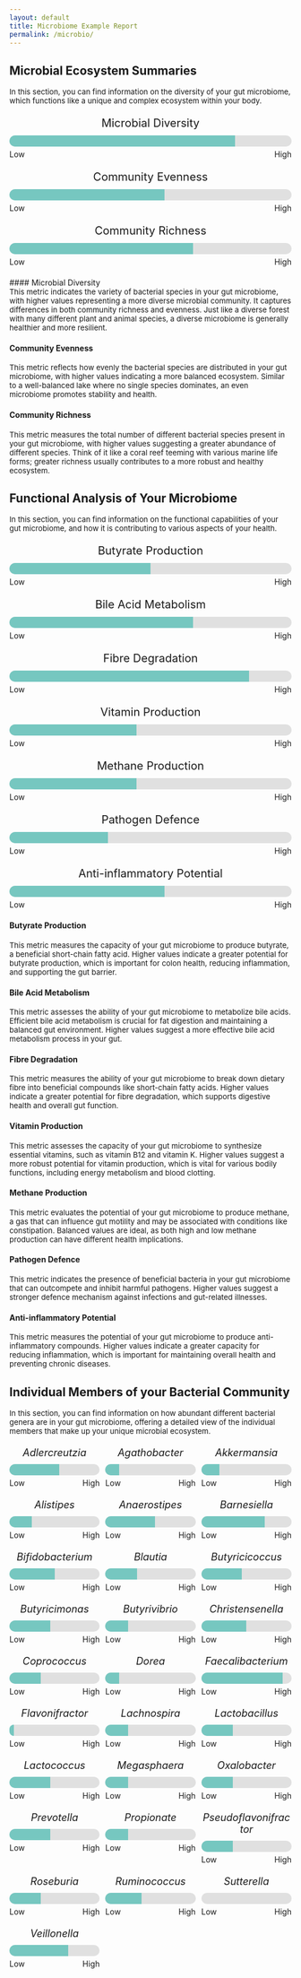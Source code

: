 ```yaml
---
layout: default
title: Microbiome Example Report
permalink: /microbio/
---
```


<style>
    .progress-container {
        width: 100%;
        max-width: 600px;
        margin: 20px auto;
        text-align: center;
    }
    .progress-title {
        font-size: 20px;
        margin-bottom: 10px;
    }
    .progress-bar {
        position: relative;
        height: 20px;
        width: 100%;
        background-color: #e0e0e0;
        border-radius: 15px;
    }
    .progress-bar-fill {
        height: 100%;
        background-color: #76c7c0;
        border-radius: 15px 0 0 15px;
    }
    .progress-labels {
        display: flex;
        justify-content: space-between;
        margin-top: 5px;
        font-size: 14px;
    }

    .progress-wrapper {
            display: flex;
            justify-content: space-between;
        }
        .progress-bar-container {
            width: 32%;
        }
    .progress-subtitle {
            font-size: 18px;
            margin-bottom: 10px;
        }
</style>

## Microbial Ecosystem Summaries
<div style="font-size: 0.95em;">In this section, you can find information on the diversity of your gut microbiome, which functions like a unique and complex ecosystem within your body.</div>

<div class="progress-container">
        <div class="progress-title">Microbial Diversity</div>
        <div class="progress-bar">
            <div class="progress-bar-fill" style="width: 80%;"></div>
        </div>
        <div class="progress-labels">
            <div>Low</div>
            <div>High</div>
        </div>
    </div>
<div class="progress-container">
        <div class="progress-title">Community Evenness</div>
        <div class="progress-bar">
            <div class="progress-bar-fill" style="width: 55%;"></div>
        </div>
        <div class="progress-labels">
            <div>Low</div>
            <div>High</div>
        </div>
    </div>
<div class="progress-container">
        <div class="progress-title">Community Richness</div>
        <div class="progress-bar">
            <div class="progress-bar-fill" style="width: 65%;"></div>
        </div>
        <div class="progress-labels">
            <div>Low</div>
            <div>High</div>
        </div>
    </div>
#### Microbial Diversity
<div style="font-size: 0.95em;">This metric indicates the variety of bacterial species in your gut microbiome, with higher values representing a more diverse microbial community. It captures differences in both community richness and evenness. Just like a diverse forest with many different plant and animal species, a diverse microbiome is generally healthier and more resilient.</div>
    
#### Community Evenness
<div style="font-size: 0.95em;">This metric reflects how evenly the bacterial species are distributed in your gut microbiome, with higher values indicating a more balanced ecosystem. Similar to a well-balanced lake where no single species dominates, an even microbiome promotes stability and health.</div>

#### Community Richness
<div style="font-size: 0.95em;">This metric measures the total number of different bacterial species present in your gut microbiome, with higher values suggesting a greater abundance of different species. Think of it like a coral reef teeming with various marine life forms; greater richness usually contributes to a more robust and healthy ecosystem.</div>

## Functional Analysis of Your Microbiome

<div style="font-size: 0.95em;">In this section, you can find information on the functional capabilities of your gut microbiome, and how it is contributing to various aspects of your health.</div>

<div class="progress-container">
        <div class="progress-title">Butyrate Production</div>
        <div class="progress-bar">
            <div class="progress-bar-fill" style="width: 50%;"></div>
        </div>
        <div class="progress-labels">
            <div>Low</div>
            <div>High</div>
        </div>
    </div>
<div class="progress-container">
        <div class="progress-title">Bile Acid Metabolism</div>
        <div class="progress-bar">
            <div class="progress-bar-fill" style="width: 65%;"></div>
        </div>
        <div class="progress-labels">
            <div>Low</div>
            <div>High</div>
        </div>
    </div>
<div class="progress-container">
        <div class="progress-title">Fibre Degradation</div>
        <div class="progress-bar">
            <div class="progress-bar-fill" style="width: 85%;"></div>
        </div>
        <div class="progress-labels">
            <div>Low</div>
            <div>High</div>
        </div>
    </div>
<div class="progress-container">
        <div class="progress-title">Vitamin Production</div>
        <div class="progress-bar">
            <div class="progress-bar-fill" style="width: 45%;"></div>
        </div>
        <div class="progress-labels">
            <div>Low</div>
            <div>High</div>
        </div>
    </div>
<div class="progress-container">
        <div class="progress-title">Methane Production</div>
        <div class="progress-bar">
            <div class="progress-bar-fill" style="width: 45%;"></div>
        </div>
        <div class="progress-labels">
            <div>Low</div>
            <div>High</div>
        </div>
    </div>
<div class="progress-container">
        <div class="progress-title">Pathogen Defence</div>
        <div class="progress-bar">
            <div class="progress-bar-fill" style="width: 35%;"></div>
        </div>
        <div class="progress-labels">
            <div>Low</div>
            <div>High</div>
        </div>
    </div>
<div class="progress-container">
        <div class="progress-title">Anti-inflammatory Potential</div>
        <div class="progress-bar">
            <div class="progress-bar-fill" style="width: 55%;"></div>
        </div>
        <div class="progress-labels">
            <div>Low</div>
            <div>High</div>
        </div>
    </div>

#### Butyrate Production
<div style="font-size: 0.95em;">This metric measures the capacity of your gut microbiome to produce butyrate, a beneficial short-chain fatty acid. Higher values indicate a greater potential for butyrate production, which is important for colon health, reducing inflammation, and supporting the gut barrier.</div>
    
#### Bile Acid Metabolism
<div style="font-size: 0.95em;">This metric assesses the ability of your gut microbiome to metabolize bile acids. Efficient bile acid metabolism is crucial for fat digestion and maintaining a balanced gut environment. Higher values suggest a more effective bile acid metabolism process in your gut.</div>

#### Fibre Degradation
<div style="font-size: 0.95em;">This metric measures the ability of your gut microbiome to break down dietary fibre into beneficial compounds like short-chain fatty acids. Higher values indicate a greater potential for fibre degradation, which supports digestive health and overall gut function.</div>

#### Vitamin Production
<div style="font-size: 0.95em;">This metric assesses the capacity of your gut microbiome to synthesize essential vitamins, such as vitamin B12 and vitamin K. Higher values suggest a more robust potential for vitamin production, which is vital for various bodily functions, including energy metabolism and blood clotting.</div>

#### Methane Production
<div style="font-size: 0.95em;">This metric evaluates the potential of your gut microbiome to produce methane, a gas that can influence gut motility and may be associated with conditions like constipation. Balanced values are ideal, as both high and low methane production can have different health implications.</div>

#### Pathogen Defence
<div style="font-size: 0.95em;">This metric indicates the presence of beneficial bacteria in your gut microbiome that can outcompete and inhibit harmful pathogens. Higher values suggest a stronger defence mechanism against infections and gut-related illnesses.</div>

#### Anti-inflammatory Potential
<div style="font-size: 0.95em;">This metric measures the potential of your gut microbiome to produce anti-inflammatory compounds. Higher values indicate a greater capacity for reducing inflammation, which is important for maintaining overall health and preventing chronic diseases.</div>

## Individual Members of your Bacterial Community
<div style="font-size: 0.95em;">In this section, you can find information on how abundant different bacterial genera are in your gut microbiome, offering a detailed view of the individual members that make up your unique microbial ecosystem.</div>
<div class="progress-container">
        <div class="progress-wrapper">
            <div class="progress-bar-container">
                <div class="progress-subtitle"><em>Adlercreutzia</em></div>
                <div class="progress-bar">
                    <div class="progress-bar-fill" style="width: 55%;"></div>
                </div>
                <div class="progress-labels">
                    <span>Low</span>
                    <span>High</span>
                </div>
            </div>
            <div class="progress-bar-container">
                <div class="progress-subtitle"><em>Agathobacter</em></div>
                <div class="progress-bar">
                    <div class="progress-bar-fill" style="width: 15%;"></div>
                </div>
                <div class="progress-labels">
                    <span>Low</span>
                    <span>High</span>
                </div>
            </div>
            <div class="progress-bar-container">
                <div class="progress-subtitle"><em>Akkermansia</em></div>
                <div class="progress-bar">
                    <div class="progress-bar-fill" style="width: 20%;"></div>
                </div>
                <div class="progress-labels">
                    <span>Low</span>
                    <span>High</span>
                </div>
            </div>
        </div>
    </div>
<div class="progress-container">
        <div class="progress-wrapper">
            <div class="progress-bar-container">
                <div class="progress-subtitle"><em>Alistipes</em></div>
                <div class="progress-bar">
                    <div class="progress-bar-fill" style="width: 25%;"></div>
                </div>
                <div class="progress-labels">
                    <span>Low</span>
                    <span>High</span>
                </div>
            </div>
            <div class="progress-bar-container">
                <div class="progress-subtitle"><em>Anaerostipes</em></div>
                <div class="progress-bar">
                    <div class="progress-bar-fill" style="width: 55%;"></div>
                </div>
                <div class="progress-labels">
                    <span>Low</span>
                    <span>High</span>
                </div>
            </div>
            <div class="progress-bar-container">
                <div class="progress-subtitle"><em>Barnesiella</em></div>
                <div class="progress-bar">
                    <div class="progress-bar-fill" style="width: 70%;"></div>
                </div>
                <div class="progress-labels">
                    <span>Low</span>
                    <span>High</span>
                </div>
            </div>
        </div>
    </div>
<div class="progress-container">
        <div class="progress-wrapper">
            <div class="progress-bar-container">
                <div class="progress-subtitle"><em>Bifidobacterium</em></div>
                <div class="progress-bar">
                    <div class="progress-bar-fill" style="width: 50%;"></div>
                </div>
                <div class="progress-labels">
                    <span>Low</span>
                    <span>High</span>
                </div>
            </div>
            <div class="progress-bar-container">
                <div class="progress-subtitle"><em>Blautia</em></div>
                <div class="progress-bar">
                    <div class="progress-bar-fill" style="width: 35%;"></div>
                </div>
                <div class="progress-labels">
                    <span>Low</span>
                    <span>High</span>
                </div>
            </div>
            <div class="progress-bar-container">
                <div class="progress-subtitle"><em>Butyricicoccus</em></div>
                <div class="progress-bar">
                    <div class="progress-bar-fill" style="width: 45%;"></div>
                </div>
                <div class="progress-labels">
                    <span>Low</span>
                    <span>High</span>
                </div>
            </div>
        </div>
    </div>
<div class="progress-container">
        <div class="progress-wrapper">
            <div class="progress-bar-container">
                <div class="progress-subtitle"><em>Butyricimonas</em></div>
                <div class="progress-bar">
                    <div class="progress-bar-fill" style="width: 45%;"></div>
                </div>
                <div class="progress-labels">
                    <span>Low</span>
                    <span>High</span>
                </div>
            </div>
            <div class="progress-bar-container">
                <div class="progress-subtitle"><em>Butyrivibrio</em></div>
                <div class="progress-bar">
                    <div class="progress-bar-fill" style="width: 25%;"></div>
                </div>
                <div class="progress-labels">
                    <span>Low</span>
                    <span>High</span>
                </div>
            </div>
            <div class="progress-bar-container">
                <div class="progress-subtitle"><em>Christensenella</em></div>
                <div class="progress-bar">
                    <div class="progress-bar-fill" style="width: 50%;"></div>
                </div>
                <div class="progress-labels">
                    <span>Low</span>
                    <span>High</span>
                </div>
            </div>
        </div>
    </div>
<div class="progress-container">
        <div class="progress-wrapper">
            <div class="progress-bar-container">
                <div class="progress-subtitle"><em>Coprococcus</em></div>
                <div class="progress-bar">
                    <div class="progress-bar-fill" style="width: 35%;"></div>
                </div>
                <div class="progress-labels">
                    <span>Low</span>
                    <span>High</span>
                </div>
            </div>
            <div class="progress-bar-container">
                <div class="progress-subtitle"><em>Dorea</em></div>
                <div class="progress-bar">
                    <div class="progress-bar-fill" style="width: 15%;"></div>
                </div>
                <div class="progress-labels">
                    <span>Low</span>
                    <span>High</span>
                </div>
            </div>
            <div class="progress-bar-container">
                <div class="progress-subtitle"><em>Faecalibacterium</em></div>
                <div class="progress-bar">
                    <div class="progress-bar-fill" style="width: 90%;"></div>
                </div>
                <div class="progress-labels">
                    <span>Low</span>
                    <span>High</span>
                </div>
            </div>
        </div>
    </div>
<div class="progress-container">
        <div class="progress-wrapper">
            <div class="progress-bar-container">
                <div class="progress-subtitle"><em>Flavonifractor</em></div>
                <div class="progress-bar">
                    <div class="progress-bar-fill" style="width: 5%;"></div>
                </div>
                <div class="progress-labels">
                    <span>Low</span>
                    <span>High</span>
                </div>
            </div>
            <div class="progress-bar-container">
                <div class="progress-subtitle"><em>Lachnospira</em></div>
                <div class="progress-bar">
                    <div class="progress-bar-fill" style="width: 25%;"></div>
                </div>
                <div class="progress-labels">
                    <span>Low</span>
                    <span>High</span>
                </div>
            </div>
            <div class="progress-bar-container">
                <div class="progress-subtitle"><em>Lactobacillus</em></div>
                <div class="progress-bar">
                    <div class="progress-bar-fill" style="width: 35%;"></div>
                </div>
                <div class="progress-labels">
                    <span>Low</span>
                    <span>High</span>
                </div>
            </div>
        </div>
    </div>
<div class="progress-container">
        <div class="progress-wrapper">
            <div class="progress-bar-container">
                <div class="progress-subtitle"><em>Lactococcus</em></div>
                <div class="progress-bar">
                    <div class="progress-bar-fill" style="width: 45%;"></div>
                </div>
                <div class="progress-labels">
                    <span>Low</span>
                    <span>High</span>
                </div>
            </div>
            <div class="progress-bar-container">
                <div class="progress-subtitle"><em>Megasphaera</em></div>
                <div class="progress-bar">
                    <div class="progress-bar-fill" style="width: 25%;"></div>
                </div>
                <div class="progress-labels">
                    <span>Low</span>
                    <span>High</span>
                </div>
            </div>
            <div class="progress-bar-container">
                <div class="progress-subtitle"><em>Oxalobacter</em></div>
                <div class="progress-bar">
                    <div class="progress-bar-fill" style="width: 35%;"></div>
                </div>
                <div class="progress-labels">
                    <span>Low</span>
                    <span>High</span>
                </div>
            </div>
        </div>
    </div>
<div class="progress-container">
        <div class="progress-wrapper">
            <div class="progress-bar-container">
                <div class="progress-subtitle"><em>Prevotella</em></div>
                <div class="progress-bar">
                    <div class="progress-bar-fill" style="width: 45%;"></div>
                </div>
                <div class="progress-labels">
                    <span>Low</span>
                    <span>High</span>
                </div>
            </div>
            <div class="progress-bar-container">
                <div class="progress-subtitle"><em>Propionate</em></div>
                <div class="progress-bar">
                    <div class="progress-bar-fill" style="width: 25%;"></div>
                </div>
                <div class="progress-labels">
                    <span>Low</span>
                    <span>High</span>
                </div>
            </div>
            <div class="progress-bar-container">
                <div class="progress-subtitle"><em>Pseudoflavonifractor</em></div>
                <div class="progress-bar">
                    <div class="progress-bar-fill" style="width: 35%;"></div>
                </div>
                <div class="progress-labels">
                    <span>Low</span>
                    <span>High</span>
                </div>
            </div>
        </div>
    </div>
<div class="progress-container">
        <div class="progress-wrapper">
            <div class="progress-bar-container">
                <div class="progress-subtitle"><em>Roseburia</em></div>
                <div class="progress-bar">
                    <div class="progress-bar-fill" style="width: 35%;"></div>
                </div>
                <div class="progress-labels">
                    <span>Low</span>
                    <span>High</span>
                </div>
            </div>
            <div class="progress-bar-container">
                <div class="progress-subtitle"><em>Ruminococcus</em></div>
                <div class="progress-bar">
                    <div class="progress-bar-fill" style="width: 40%;"></div>
                </div>
                <div class="progress-labels">
                    <span>Low</span>
                    <span>High</span>
                </div>
            </div>
            <div class="progress-bar-container">
                <div class="progress-subtitle"><em>Sutterella</em></div>
                <div class="progress-bar">
                    <div class="progress-bar-fill" style="width: 0%;"></div>
                </div>
                <div class="progress-labels">
                    <span>Low</span>
                    <span>High</span>
                </div>
            </div>
        </div>
    </div>
<div class="progress-container">
        <div class="progress-wrapper">
            <div class="progress-bar-container">
                <div class="progress-subtitle"><em>Veillonella</em></div>
                <div class="progress-bar">
                    <div class="progress-bar-fill" style="width: 65%;"></div>
                </div>
                <div class="progress-labels">
                    <span>Low</span>
                    <span>High</span>
                </div>
            </div>
        </div>
    </div>
